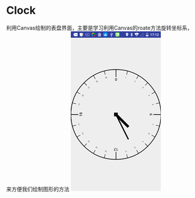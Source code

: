 # Clock
利用Canvas绘制的表盘界面，主要是学习利用Canvas的roate方法旋转坐标系，来方便我们绘制图形的方法
![](http://github.com/946898963/Clock/raw/master/mdtupian/view.png)
